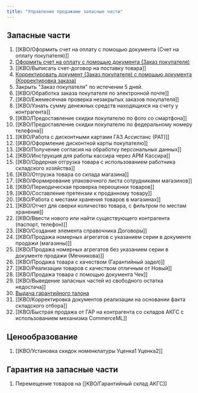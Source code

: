 ```yaml
---
title: "Управление продажами запасные части"
---
```


## Запасные части
1. [[KBO/Оформить счет на оплату с помощью документа (Счет на оплату покупателя)]]
2. [Оформить счет на оплату с помощью документа (Заказ покупателя)](KBO/Оформить%20счет%20на%20оплату%20с%20помощью%20документа%20(Заказ%20покупателя).md)
3. [[KBO/Выписать счет-договор на поставку товара]]
4. [Корректировать документ (Заказ покупателя) с помощью документа (Корректировка заказа)](KBO/Корректировать%20документ%20(Заказ%20покупателя)%20с%20помощью%20документа%20(Корректировка%20заказа).md)
5. Закрыть "Заказ покупателя" по истечении 5 дней.
6. [[KBO/Обработка заказа покупателя по электронной почте]]
7. [[KBO/Ежемесячная проверка незакрытых заказов покупателя]]
8. [[KBO/Узнать сумму денежных средств находящихся на счету у контрагента]]
9. [[KBO/Предоставление скидки покупателю по фото со смартфона]]
10. [[KBO/Предоставление скидки покупателю по федеральному номеру телефона]]
11. [[KBO/Работа с дисконтными картами ГАЗ Ассистанс (РАТ)]]
12. [[KBO/Оформление дисконтной карты покупателю]]
13. [[KBO/Получение согласия на обработку персональных данных]]
14. [[KBO/Инструкция для работы кассира через АРМ Кассира]] 
15. [[KBO/Ордерная отгрузка товара с использованием работника складского хозяйства]]
16. [[KBO/Отгрузка товара со склада магазина]]
17. [[KBO/Формирование упаковочного листа сотрудниками магазинов]]
18. [[KBO/Периодическая проверка переоценки товаров]]
19. [[KBO/Составление претензии к проданному товару]]
20. [[KBO/Работа с местами хранения товаров в магазинах]]
21. [[KBO/Отчет для сверки количество товара, с фильтром по местам хранения]]
22. [[KBO/Ввести нового или найти существующего контрагента (паспорт, телефон)]]
23. [[KBO/Создание элемента справочника Договоры]]
24. [[KBO/Продажа номерных агрегатов с указанием серии в документе продажи (магазины)]]
25. [[KBO/Продажа номерных агрегатов без указанием серии в документе продажи (Мечникова)]]
26. [[KBO/Продажа товара с качеством (Гарантийный задел)]]
27. [[KBO/Реализации товаров с качеством отличным от Новый]]
28. [[KBO/Продажа товара с помощью документа Чек]]
29. [[KBO/Выведение запасных частей из свободного остатка недостача]]
30. [Выдача гарантийного талона](KBO/Выдача%20гарантийного%20талона.md)
31. [[KBO/Корректировка документов реализации на основании факта складского отбора]]
32. [[KBO/Быстрая продажа от ГАР на контрагента со складов АКГС с использованием механизма CommerceML]]

## Ценообразование
1. [[KBO/Установка скидок номенклатуры Уценка1 Уценка2]]

## Гарантия на запасные части
1. Перемещение товаров на [[KBO/Гарантийный склад АКГС]]
